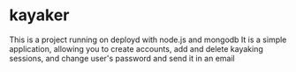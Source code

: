 # kayaker
This is a project running on deployd with node.js and mongodb
It is a simple application, allowing you to create accounts, add and delete kayaking sessions, and change user's password and send it in an email
